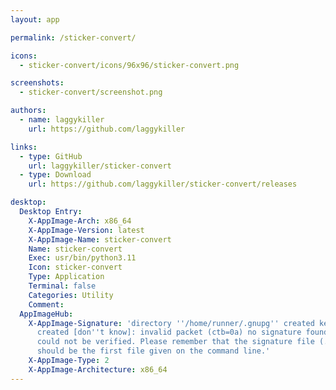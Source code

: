 ```yaml
---
layout: app

permalink: /sticker-convert/

icons:
  - sticker-convert/icons/96x96/sticker-convert.png

screenshots:
  - sticker-convert/screenshot.png

authors:
  - name: laggykiller
    url: https://github.com/laggykiller

links:
  - type: GitHub
    url: laggykiller/sticker-convert
  - type: Download
    url: https://github.com/laggykiller/sticker-convert/releases

desktop:
  Desktop Entry:
    X-AppImage-Arch: x86_64
    X-AppImage-Version: latest
    X-AppImage-Name: sticker-convert
    Name: sticker-convert
    Exec: usr/bin/python3.11
    Icon: sticker-convert
    Type: Application
    Terminal: false
    Categories: Utility
    Comment: 
  AppImageHub:
    X-AppImage-Signature: 'directory ''/home/runner/.gnupg'' created keybox ''/home/runner/.gnupg/pubring.kbx''
      created [don''t know]: invalid packet (ctb=0a) no signature found the signature
      could not be verified. Please remember that the signature file (.sig or .asc)
      should be the first file given on the command line.'
    X-AppImage-Type: 2
    X-AppImage-Architecture: x86_64
---
```

